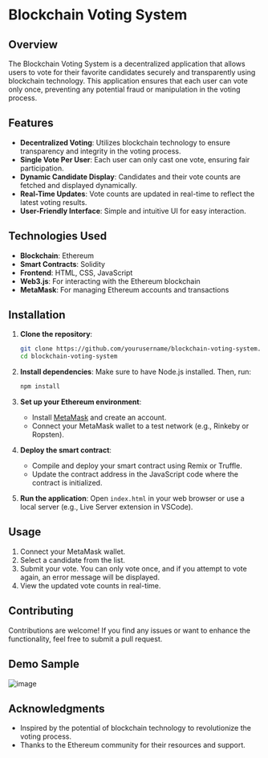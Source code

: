 # Blockchain Voting System

## Overview

The Blockchain Voting System is a decentralized application that allows users to vote for their favorite candidates securely and transparently using blockchain technology. This application ensures that each user can vote only once, preventing any potential fraud or manipulation in the voting process.

## Features

- **Decentralized Voting**: Utilizes blockchain technology to ensure transparency and integrity in the voting process.
- **Single Vote Per User**: Each user can only cast one vote, ensuring fair participation.
- **Dynamic Candidate Display**: Candidates and their vote counts are fetched and displayed dynamically.
- **Real-Time Updates**: Vote counts are updated in real-time to reflect the latest voting results.
- **User-Friendly Interface**: Simple and intuitive UI for easy interaction.

## Technologies Used

- **Blockchain**: Ethereum
- **Smart Contracts**: Solidity
- **Frontend**: HTML, CSS, JavaScript
- **Web3.js**: For interacting with the Ethereum blockchain
- **MetaMask**: For managing Ethereum accounts and transactions

## Installation

1. **Clone the repository**:
   ```bash
   git clone https://github.com/yourusername/blockchain-voting-system.git
   cd blockchain-voting-system
   ```

2. **Install dependencies**:
   Make sure to have Node.js installed. Then, run:
   ```bash
   npm install
   ```

3. **Set up your Ethereum environment**:
   - Install [MetaMask](https://metamask.io/) and create an account.
   - Connect your MetaMask wallet to a test network (e.g., Rinkeby or Ropsten).

4. **Deploy the smart contract**:
   - Compile and deploy your smart contract using Remix or Truffle.
   - Update the contract address in the JavaScript code where the contract is initialized.

5. **Run the application**:
   Open `index.html` in your web browser or use a local server (e.g., Live Server extension in VSCode).

## Usage

1. Connect your MetaMask wallet.
2. Select a candidate from the list.
3. Submit your vote. You can only vote once, and if you attempt to vote again, an error message will be displayed.
4. View the updated vote counts in real-time.

## Contributing

Contributions are welcome! If you find any issues or want to enhance the functionality, feel free to submit a pull request.

## Demo Sample
![image](https://github.com/user-attachments/assets/7666b8b3-5991-4fd8-9ae7-d40c4d02bd43)


## Acknowledgments

- Inspired by the potential of blockchain technology to revolutionize the voting process.
- Thanks to the Ethereum community for their resources and support.
